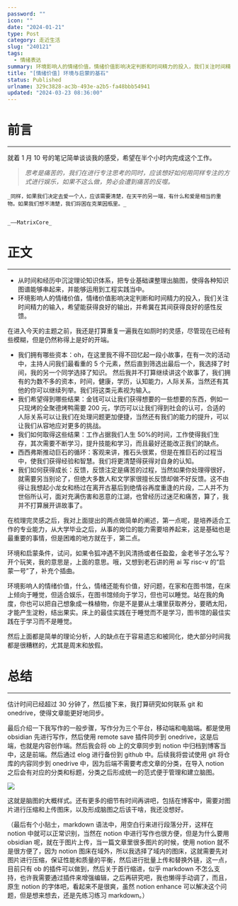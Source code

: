 ```yaml
---
password: ""
icon: ""
date: "2024-01-21"
type: Post
category: 走近生活
slug: "240121"
tags:
  - 情绪表达
summary: 环境影响人的情绪价值，情绪价值影响决定判断和时间精力的投入，我们关注时间精力的输入，希望能获得良好的输出，并希冀在其间获得良好的感性反馈。
title: "[情绪价值] 环境与启蒙的基石"
status: Published
urlname: 329c3828-ac3b-493e-a2b5-fa48bbb54941
updated: "2024-03-23 08:36:00"
---
```


# 前言

---

就着 1 月 10 号的笔记简单谈谈我的感受，希望在半个小时内完成这个工作。

> _思考是痛苦的，我们在进行专注思考的同时，应该想好如何用同样专注的方式进行娱乐，如果不这么做，势必会遭到痛苦的反噬。_

    _同样，如果我们决定去爱一个人，应该需要清楚，在天平的另一端，有什么和爱是相当的重物。如果我们想不清楚，我们将困在克莱因瓶里。_


    _——MatrixCore_

# 正文

---

- 从时间和经历中沉淀理论知识体系，把专业基础课整理出脑图，使得各种知识图谱能够串起来，并能够运用到工程实践当中。
- 环境影响人的情绪价值，情绪价值影响决定判断和时间精力的投入，我们关注时间精力的输入，希望能获得良好的输出，并希冀在其间获得良好的感性反馈。

在进入今天的主题之前，我还是打算重复一遍我在如厕时的灵感，尽管现在已经有些模糊，但是仍然称得上是好的开端。

- 我们拥有哪些资本：oh，在这里我不得不回忆起一段小故事，在有一次的活动中，主持人问我们最看重的 5 个元素，然后直到筛选出最后一个，我选择了时间，我的另一个同学选择了知识。 然后我并不打算继续讲这个故事了，我们拥有的为数不多的资本，时间，健康，学历，认知能力，人际关系，当然还有其他的你可以继续列举。我们将这类元素视为输入。
- 我们希望得到哪些结果：金钱可以让我们获得想要的一些想要的东西，例如一只现烤的全聚德烤鸭需要 200 元，学历可以让我们得到社会的认可，合适的人际关系可以让我们在处理问题更加便捷，当然还有我们的能力的提升，可以让我们从容地应对更多的挑战。
- 我们如何取得这些结果：工作占据我们人生 50%的时间，工作使得我们生存，其次需要不断学习，提升技能和学习，而且最好还能改正我们的缺点。
- 西西弗斯推动巨石的循环：客观来讲，推石头很累，但是在推巨石的过程当中，使我们获得经验和智慧。我们将更清楚得获得对自身的认知。
- 我们如何获得成长：反馈，反馈注定是痛苦的过程，当然如果你处理得很好，就需要另当别论了，但绝大多数人和文学家很擅长反馈却做不好反馈。这不由得让我想起小龙女和杨过在离开古墓后到绝情谷再度重逢的片段，二人并不为世俗所认可，面对充满伤害和恶意的江湖，也曾经历过迷茫和痛苦，算了，我并不打算展开讲故事了。

在梳理完灵感之后，我对上面提出的两点做简单的阐述，第一点呢，是培养适合工作的专业能力，从大学毕业之后，从事的岗位的能力需要培养起来，这是基础也是最重要的事情，但是困难的地方就在于，第二点。

环境和启蒙条件，试问，如果令狐冲遇不到风清扬或者任盈盈，金老爷子怎么写？开个玩笑，我的意思是，上面的意思。哦，又想到老石讲的用 ai 写 risc-v 的“启蒙一号”了，补充个插曲。

环境影响人的情绪价值，什么，情绪还能有价值，好问题，在家和在图书馆，在床上倾向于睡觉，但适合娱乐，在图书馆倾向于学习，但也可以睡觉。站在我的角度，你也可以把自己想象成一株植物，你是不是要从土壤里获取养分，要晒太阳，才能产生淀粉，结出果实。床上的最佳实践在于睡觉而不是学习，图书馆的最佳实践在于学习而不是睡觉。

然后上面都是简单的理论分析，人的缺点在于容易遗忘和被同化，绝大部分时间我都是很糟糕的，尤其是周末和放假。

# 总结

---

估计时间已经超过 30 分钟了，然后接下来，我打算研究如何联系 git 和 onedrive，使得文章能更好地同步。

最后介绍一下我写作的一般步骤，写作分为三个平台，移动端和电脑端。都是使用 obsidian 先进行写作，然后使用 remote save 插件同步到 onedrive，这是后端，也就是内容创作端。然后我会将 ob 上的文章同步到 notion 中归档到博客当中，这是前端。然后通过 elog 进行备份到 github 中。后续我将尝试使用 git 将仓库的内容同步到 onedrive 中，因为后端不需要考虑文章的分类，在导入 notion 之后会有对应的分类和标题，分类之后形成统一的范式便于管理和建立脑图。

![](https://bu.dusays.com/2024/01/21/65acfea5a19c0.png)

这就是脑图的大概样式。还有更多的细节有时间再讲吧，包括在博客中，需要对图片进行压缩和上传图床，以及形成脑图之后该干啥，我还没想好。

（最后有个小贴士，markdown 语法中，用空白行来进行段落分开，这样在 notion 中就可以正常识别，当然在 notion 中进行写作也很方便，但是为什么要用 obsidian 呢，就在于图片上传，当一篇文章里很多图片的时候，使用 notion 就不是很方便了，因为 notion 图床在域外，所以我选择了域内的图床，这就需要先对图片进行压缩，保证性能和质量的平衡，然后进行批量上传和替换外链，这一点，目前只有 ob 的插件可以做到，然后关于首行缩进，似乎 markdown 不怎么支持，也许我需要通过插件来增强编辑，之后再研究吧，我也懒得手动调了，而且，原生 notion 的字体吧，看起来不是很爽，虽然 notion enhance 可以解决这个问题，但是想来想去，还是先练习练习 markdown。）
